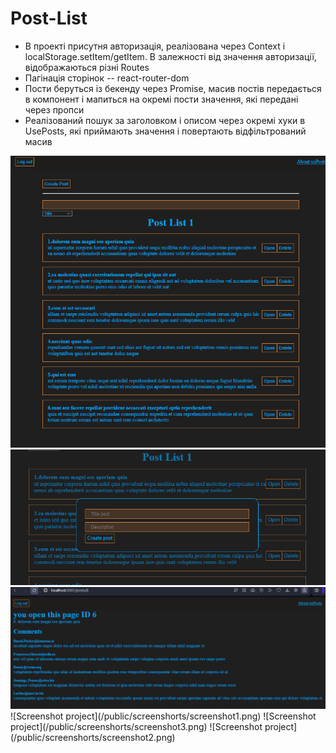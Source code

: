  # Post-List
<ul>
  <li>В проекті присутня авторизація, реалізована через Context і localStorage.setItem/getItem. В залежності від значення авторизації, відображаються різні Routes</li>
  <li>Пагінація сторінок -- react-router-dom</li>
  <li>Пости беруться із бекенду через Promise, масив постів передається в компонент і мапиться на окремі пости значення, які передані через пропси</li>
  <li>Реалізований пошук за заголовком і описом через окремі хуки в UsePosts, які приймають значення і повертають відфільтрований масив</li>
</ul>
<img src="/public/screenshorts/screenshot1.png" alt="Screenshot project">
<img src="/public/screenshorts/screenshot3.png" alt="Screenshot project">
<img src="/public/screenshorts/screenshot2.png" alt="Screenshot project">
![Screenshot project](/public/screenshorts/screenshot1.png)
![Screenshot project](/public/screenshorts/screenshot3.png)
![Screenshot project](/public/screenshorts/screenshot2.png)
